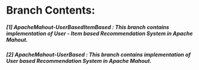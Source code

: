 # Branch Contents:

##### [1] ApacheMahout-UserBasedItemBased : This branch contains implementation of User - Item based Recommendation System in Apache Mahout.
##### [2] ApacheMahout-UserBased : This branch contains implementation of User based Recommendation System in Apache Mahout.
